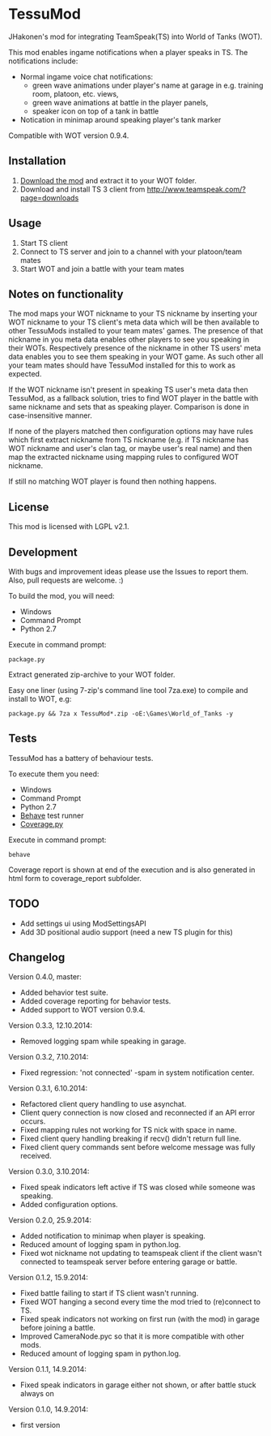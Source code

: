 TessuMod
========

JHakonen's mod for integrating TeamSpeak(TS) into World of Tanks (WOT).

This mod enables ingame notifications when a player speaks in TS. The notifications include:
- Normal ingame voice chat notifications:
  - green wave animations under player's name at garage in e.g. training room, platoon, etc. views,
  - green wave animations at battle in the player panels,
  - speaker icon on top of a tank in battle
- Notication in minimap around speaking player's tank marker

Compatible with WOT version 0.9.4. 

Installation
------------
1. [Download the mod](http://db.orangedox.com/JhI1RNg8D2UYCgEyF4/TessuMod-0.3.4.zip) and extract it to your WOT folder.
2. Download and install TS 3 client from http://www.teamspeak.com/?page=downloads

Usage
-----
1. Start TS client
2. Connect to TS server and join to a channel with your platoon/team mates
3. Start WOT and join a battle with your team mates

Notes on functionality
----------------------
The mod maps your WOT nickname to your TS nickname by inserting your WOT nickname to your TS client's meta data which will be then available to other TessuMods installed to your team mates' games. The presence of that nickname in you meta data enables other players to see you speaking in their WOTs. Respectively presence of the nickname in other TS users' meta data enables you to see them speaking in your WOT game. As such other all your team mates should have TessuMod installed for this to work as expected.

If the WOT nickname isn't present in speaking TS user's meta data then TessuMod, as a fallback solution, tries to find WOT player in the battle with same nickname and sets that as speaking player. Comparison is done in case-insensitive manner.

If none of the players matched then configuration options may have rules which first extract nickname from TS nickname (e.g. if TS nickname has WOT nickname and user's clan tag, or maybe user's real name) and then map the extracted nickname using mapping rules to configured WOT nickname.

If still no matching WOT player is found then nothing happens.

License
-------
This mod is licensed with LGPL v2.1.

Development
-----------
With bugs and improvement ideas please use the Issues to report them.
Also, pull requests are welcome. :)

To build the mod, you will need:
 * Windows
 * Command Prompt
 * Python 2.7

Execute in command prompt:

    package.py

Extract generated zip-archive to your WOT folder.

Easy one liner (using 7-zip's command line tool 7za.exe) to compile and install to WOT, e.g:

    package.py && 7za x TessuMod*.zip -oE:\Games\World_of_Tanks -y

Tests
-----
TessuMod has a battery of behaviour tests.

To execute them you need:
 * Windows
 * Command Prompt
 * Python 2.7
 * [Behave](http://pythonhosted.org/behave/install.html) test runner
 * [Coverage.py](https://pypi.python.org/pypi/coverage)

Execute in command prompt:

    behave

Coverage report is shown at end of the execution and is also generated in html form to coverage_report subfolder.

TODO
----
- Add settings ui using ModSettingsAPI
- Add 3D positional audio support (need a new TS plugin for this)

Changelog
---------
Version 0.4.0, master:
- Added behavior test suite.
- Added coverage reporting for behavior tests.
- Added support to WOT version 0.9.4.

Version 0.3.3, 12.10.2014:
- Removed logging spam while speaking in garage.

Version 0.3.2, 7.10.2014:
- Fixed regression: 'not connected' -spam in system notification center.

Version 0.3.1, 6.10.2014:
- Refactored client query handling to use asynchat.
- Client query connection is now closed and reconnected if an API error occurs.
- Fixed mapping rules not working for TS nick with space in name.
- Fixed client query handling breaking if recv() didn't return full line.
- Fixed client query commands sent before welcome message was fully received.

Version 0.3.0, 3.10.2014:
- Fixed speak indicators left active if TS was closed while someone was speaking.
- Added configuration options.

Version 0.2.0, 25.9.2014:
- Added notification to minimap when player is speaking.
- Reduced amount of logging spam in python.log.
- Fixed wot nickname not updating to teamspeak client if the client wasn't connected to teamspeak server before entering garage or battle.

Version 0.1.2, 15.9.2014:
- Fixed battle failing to start if TS client wasn't running.
- Fixed WOT hanging a second every time the mod tried to (re)connect to TS.
- Fixed speak indicators not working on first run (with the mod) in garage before joining a battle.
- Improved CameraNode.pyc so that it is more compatible with other mods.
- Reduced amount of logging spam in python.log.

Version 0.1.1, 14.9.2014:
- Fixed speak indicators in garage either not shown, or after battle stuck always on

Version 0.1.0, 14.9.2014:
- first version

